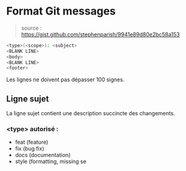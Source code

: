 # Format Git messages

> source : https://gist.github.com/stephenparish/9941e89d80e2bc58a153


```bash
<type>(<scope>): <subject>
<BLANK LINE>
<body>
<BLANK LINE>
<footer>
```

Les lignes ne doivent pas dépasser 100 signes.

## Ligne sujet
La ligne sujet contient une description succincte des changements.

### \<type> autorisé :
- feat (feature)
- fix (bug fix)
- docs (documentation)
- style (formatting, missing se

<!--stackedit_data:
eyJoaXN0b3J5IjpbLTk1NTEwNTMwXX0=
-->